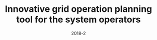 ---
title: "Innovative grid operation planning tool for the system operators"
collection: publications
permalink: /publication/2018-2
date: 2018-2
venue: 'CIRED'
citation: 'Ataollah Moghim Khavari, Mohamed Shalaby, Giorgio Graditi, Roberto Ciavarella, Marialaura Di Somma, Maria Valenti, Helfried Brunner, Sawsan Henein, Sohail Khan, Jan Ringelstein, Melios Hadjikypris; '
---